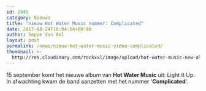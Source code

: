```yaml
---
id: 2945
category: Nieuws
title: "nieuw Hot Water Music nummer: Complicated"
date: 2017-08-24T16:04:54+00:00
author: Seppe Van Ael
layout: post
permalink: /news/nieuw-hot-water-music-video-complicated/
thumbnail: >-
  http://res.cloudinary.com/rockxxl/image/upload/hot-water-music-new-album-2017.jpg
---
```

15 september komt het nieuwe album van **Hot Water Music** uit: Light It Up. In afwachting kwam de band aanzetten met het nummer '**Complicated**'.
